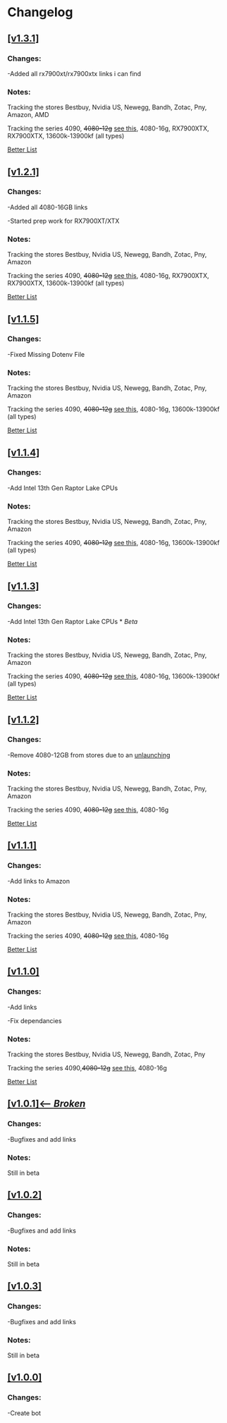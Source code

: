 # Changelog

## [[v1.3.1]](https://github.com/Mr-Tech-13/4090-tracker/releases/tag/v1.3.1)

### Changes:
-Added all rx7900xt/rx7900xtx links i can find

### Notes:
Tracking the stores Bestbuy, Nvidia US, Newegg, Bandh, Zotac, Pny, Amazon, AMD

Tracking the series 4090, ~~4080-12g~~  [see this](https://www.nvidia.com/en-us/geforce/news/12gb-4080-unlaunch/), 4080-16g, RX7900XTX, RX7900XTX, 13600k-13900kf (all types)

[Better List](https://github.com/Mr-Tech-13/4090-tracker/blob/main/TRACKED_SCORES.md)


## [[v1.2.1]](https://github.com/Mr-Tech-13/4090-tracker/releases/tag/v1.2.1)

### Changes:
-Added all 4080-16GB links

-Started prep work for RX7900XT/XTX

### Notes:
Tracking the stores Bestbuy, Nvidia US, Newegg, Bandh, Zotac, Pny, Amazon

Tracking the series 4090, ~~4080-12g~~  [see this](https://www.nvidia.com/en-us/geforce/news/12gb-4080-unlaunch/), 4080-16g, RX7900XTX, RX7900XTX, 13600k-13900kf (all types)

[Better List](https://github.com/Mr-Tech-13/4090-tracker/blob/main/TRACKED_SCORES.md)



## [[v1.1.5]](https://github.com/Mr-Tech-13/4090-tracker/releases/tag/v1.1.5)

### Changes:
-Fixed Missing Dotenv File

### Notes:
Tracking the stores Bestbuy, Nvidia US, Newegg, Bandh, Zotac, Pny, Amazon

Tracking the series 4090, ~~4080-12g~~  [see this](https://www.nvidia.com/en-us/geforce/news/12gb-4080-unlaunch/), 4080-16g, 13600k-13900kf (all types)

[Better List](https://github.com/Mr-Tech-13/4090-tracker/blob/main/TRACKED_SCORES.md)


## [[v1.1.4]](https://github.com/Mr-Tech-13/4090-tracker/releases/tag/v1.1.4)

### Changes:
-Add Intel 13th Gen Raptor Lake CPUs

### Notes:
Tracking the stores Bestbuy, Nvidia US, Newegg, Bandh, Zotac, Pny, Amazon

Tracking the series 4090, ~~4080-12g~~  [see this](https://www.nvidia.com/en-us/geforce/news/12gb-4080-unlaunch/), 4080-16g, 13600k-13900kf (all types)


[Better List](https://github.com/Mr-Tech-13/4090-tracker/blob/main/TRACKED_SCORES.md)


## [[v1.1.3]](https://github.com/Mr-Tech-13/4090-tracker/releases/tag/v1.1.3)

### Changes:
-Add Intel 13th Gen Raptor Lake CPUs     * *Beta*

### Notes:
Tracking the stores Bestbuy, Nvidia US, Newegg, Bandh, Zotac, Pny, Amazon

Tracking the series 4090, ~~4080-12g~~  [see this](https://www.nvidia.com/en-us/geforce/news/12gb-4080-unlaunch/), 4080-16g, 13600k-13900kf (all types)


[Better List](https://github.com/Mr-Tech-13/4090-tracker/blob/main/TRACKED_SCORES.md)


## [[v1.1.2]](https://github.com/Mr-Tech-13/4090-tracker/releases/tag/v1.1.2)

### Changes:
-Remove 4080-12GB from stores due to an [unlaunching](https://www.nvidia.com/en-us/geforce/news/12gb-4080-unlaunch/)

### Notes:
Tracking the stores Bestbuy, Nvidia US, Newegg, Bandh, Zotac, Pny, Amazon

Tracking the series 4090, ~~4080-12g~~  [see this](https://www.nvidia.com/en-us/geforce/news/12gb-4080-unlaunch/), 4080-16g


[Better List](https://github.com/Mr-Tech-13/4090-tracker/blob/main/TRACKED_SCORES.md)


## [[v1.1.1]](https://github.com/Mr-Tech-13/4090-tracker/releases/tag/v1.1.1)

### Changes:
-Add links to Amazon

### Notes:
Tracking the stores Bestbuy, Nvidia US, Newegg, Bandh, Zotac, Pny, Amazon

Tracking the series 4090, ~~4080-12g~~ [see this](https://www.nvidia.com/en-us/geforce/news/12gb-4080-unlaunch/), 4080-16g


[Better List](https://github.com/Mr-Tech-13/4090-tracker/blob/main/TRACKED_SCORES.md)


## [[v1.1.0]](https://github.com/Mr-Tech-13/4090-tracker/releases/tag/v1.1.0)

### Changes:
-Add links

-Fix dependancies

### Notes:
Tracking the stores Bestbuy, Nvidia US, Newegg, Bandh, Zotac, Pny

Tracking the series 4090,~~4080-12g~~  [see this](https://www.nvidia.com/en-us/geforce/news/12gb-4080-unlaunch/), 4080-16g


[Better List](https://github.com/Mr-Tech-13/4090-tracker/blob/main/TRACKED_SCORES.md)


## [[v1.0.1]<-- ***Broken***](https://github.com/Mr-Tech-13/4090-tracker/releases/tag/1.0.1 ) 

### Changes:
-Bugfixes and add links

### Notes:

Still in beta


## [[v1.0.2]](https://github.com/Mr-Tech-13/4090-tracker/releases/tag/v1.0.2)

### Changes:
-Bugfixes and add links

### Notes:

Still in beta


## [[v1.0.3]](https://github.com/Mr-Tech-13/4090-tracker/releases/tag/v1.0.3)

### Changes:
-Bugfixes and add links


### Notes:

Still in beta


## [[v1.0.0]](https://github.com/Mr-Tech-13/4090-tracker/releases/tag/1.0.0)


### Changes:
-Create bot
